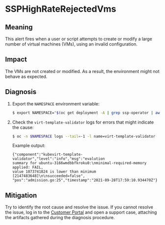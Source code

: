 # SSPHighRateRejectedVms

## Meaning

This alert fires when a user or script attempts to create or modify a large
number of virtual machines (VMs), using an invalid configuration.

## Impact

The VMs are not created or modified. As a result, the environment might not
behave as expected.

## Diagnosis

1. Export the `NAMESPACE` environment variable:

   ```bash
   $ export NAMESPACE="$(oc get deployment -A | grep ssp-operator | awk '{print $1}')"
   ```

2. Check the `virt-template-validator` logs for errors that might indicate the
cause:

   ```bash
   $ oc -n $NAMESPACE logs --tail=-1 -l name=virt-template-validator
   ```

   Example output:

   ```text
   {"component":"kubevirt-template-validator","level":"info","msg":"evalution
   summary for ubuntu-3166wmdbbfkroku0:\nminimal-required-memory applied: FAIL,
   value 1073741824 is lower than minimum [2147483648]\n\nsucceeded=false",
   "pos":"admission.go:25","timestamp":"2021-09-28T17:59:10.934470Z"}
   ```

## Mitigation

Try to identify the root cause and resolve the issue.
If you cannot resolve the issue, log in to the
[Customer Portal](https://access.redhat.com) and open a support case,
attaching the artifacts gathered during the diagnosis procedure.